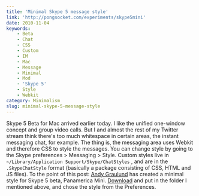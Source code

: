 ```yaml
---
title: 'Minimal Skype 5 message style'
link: 'http://pongsocket.com/experiments/skype5mini'
date: 2010-11-04
keywords:
    - Beta
    - Chat
    - CSS
    - Custom
    - IM
    - Mac
    - Message
    - Minimal
    - Mod
    - 'Skype 5'
    - Style
    - Webkit
category: Minimalism
slug: minimal-skype-5-message-style
---
```


Skype 5 Beta for Mac arrived earlier today. I like the unified one-window concept and group video
calls. But I and almost the rest of my Twitter stream think there's too much whitespace in certain
areas, the instant messaging chat, for example. The thing is, the messaging area uses Webkit and
therefore CSS to style the messages. You can change style by going to the Skype preferences >
Messaging > Style. Custom styles live in `~/Library/Application Support/Skype/ChatStyles` , and are
in the `.SkypeChatStyle` format (basically a package consisting of CSS, HTML and JS files). To the
point of this post: [Andy Graulund](http://twitter.com/graulund) has created a minimal style for
Skype 5 beta, Panamerica Mini. [Download](http://pongsocket.com/experiments/skype5mini) and put in
the folder I mentioned above, and chose the style from the Preferences.
